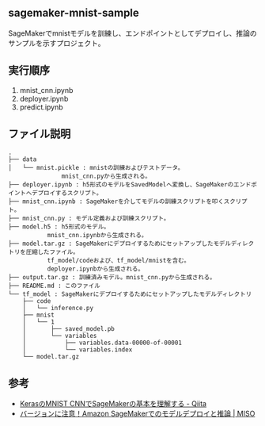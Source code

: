 ## sagemaker-mnist-sample

SageMakerでmnistモデルを訓練し、エンドポイントとしてデプロイし、推論のサンプルを示すプロジェクト。

## 実行順序

1. mnist_cnn.ipynb
2. deployer.ipynb
3. predict.ipynb

## ファイル説明

```
.
├── data
│   └── mnist.pickle : mnistの訓練およびテストデータ。
		       mnist_cnn.pyから生成される。
├── deployer.ipynb : h5形式のモデルをSavedModelへ変換し、SageMakerのエンドポイントへデプロイするスクリプト。
├── mnist_cnn.ipynb : SageMakerを介してモデルの訓練スクリプトを叩くスクリプト。
├── mnist_cnn.py : モデル定義および訓練スクリプト。
├── model.h5 : h5形式のモデル。
	       mnist_cnn.ipynbから生成される。
├── model.tar.gz : SageMakerにデプロイするためにセットアップしたモデルディレクトリを圧縮したファイル。
		   tf_model/codeおよび、tf_model/mnistを含む。
		   deployer.ipynbから生成される。
├── output.tar.gz : 訓練済みモデル。mnist_cnn.pyから生成される。
├── README.md : このファイル
└── tf_model : SageMakerにデプロイするためにセットアップしたモデルディレクトリ
    ├── code
    │   └── inference.py
    ├── mnist
    │   └── 1
    │       ├── saved_model.pb
    │       └── variables
    │           ├── variables.data-00000-of-00001
    │           └── variables.index
    └── model.tar.gz
```

## 参考

* [KerasのMNIST CNNでSageMakerの基本を理解する - Qiita](https://qiita.com/maeda_mikio/items/beefac54c788a7f23218)
* [バージョンに注意！Amazon SageMakerでのモデルデプロイと推論 | MISO](https://www.tdi.co.jp/miso/amazon-sagemaker-deploy)
